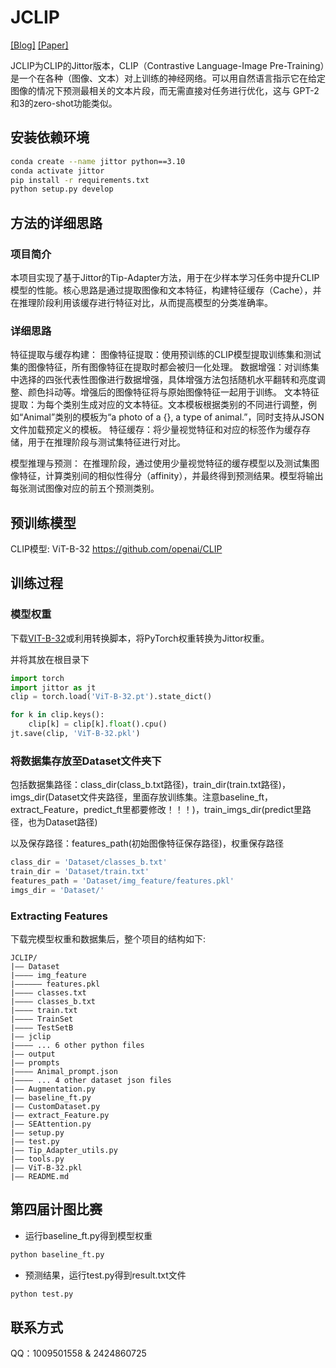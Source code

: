 # JCLIP

[[Blog]](https://openai.com/blog/clip/) [[Paper]](https://arxiv.org/abs/2103.00020)


JCLIP为CLIP的Jittor版本，CLIP（Contrastive Language-Image Pre-Training）是一个在各种（图像、文本）对上训练的神经网络。可以用自然语言指示它在给定图像的情况下预测最相关的文本片段，而无需直接对任务进行优化，这与 GPT-2和3的zero-shot功能类似。


## 安装依赖环境
```bash
conda create --name jittor python==3.10
conda activate jittor
pip install -r requirements.txt
python setup.py develop
```


## 方法的详细思路

### 项目简介
本项目实现了基于Jittor的Tip-Adapter方法，用于在少样本学习任务中提升CLIP模型的性能。核心思路是通过提取图像和文本特征，构建特征缓存（Cache），并在推理阶段利用该缓存进行特征对比，从而提高模型的分类准确率。

### 详细思路
特征提取与缓存构建：
    图像特征提取：使用预训练的CLIP模型提取训练集和测试集的图像特征，所有图像特征在提取时都会被归一化处理。
    数据增强：对训练集中选择的四张代表性图像进行数据增强，具体增强方法包括随机水平翻转和亮度调整、颜色抖动等。增强后的图像特征将与原始图像特征一起用于训练。
    文本特征提取：为每个类别生成对应的文本特征。文本模板根据类别的不同进行调整，例如“Animal”类别的模板为“a photo of a {}, a type of animal.”，同时支持从JSON文件加载预定义的模板。
    特征缓存：将少量视觉特征和对应的标签作为缓存存储，用于在推理阶段与测试集特征进行对比。

模型推理与预测：
    在推理阶段，通过使用少量视觉特征的缓存模型以及测试集图像特征，计算类别间的相似性得分（affinity），并最终得到预测结果。模型将输出每张测试图像对应的前五个预测类别。


## 预训练模型
CLIP模型: ViT-B-32
https://github.com/openai/CLIP


## 训练过程

### 模型权重

下载[VIT-B-32](https://github.com/uyzhang/JCLIP/releases/tag/%E6%9D%83%E9%87%8D)或利用转换脚本，将PyTorch权重转换为Jittor权重。

并将其放在根目录下

```python
import torch
import jittor as jt
clip = torch.load('ViT-B-32.pt').state_dict()

for k in clip.keys():
    clip[k] = clip[k].float().cpu()
jt.save(clip, 'ViT-B-32.pkl')
```

### 将数据集存放至Dataset文件夹下
包括数据集路径：class_dir(class_b.txt路径)，train_dir(train.txt路径)，imgs_dir(Dataset文件夹路径，里面存放训练集。注意baseline_ft，extract_Feature，predict_ft里都要修改！！！)，train_imgs_dir(predict里路径，也为Dataset路径)

以及保存路径：features_path(初始图像特征保存路径)，权重保存路径
```python
class_dir = 'Dataset/classes_b.txt'
train_dir = 'Dataset/train.txt'
features_path = 'Dataset/img_feature/features.pkl'
imgs_dir = 'Dataset/'
```

### Extracting Features
下载完模型权重和数据集后，整个项目的结构如下:
```
JCLIP/
|–– Dataset
|–––– img_feature
|–––––– features.pkl
|–––– classes.txt
|–––– classes_b.txt
|–––– train.txt
|–––– TrainSet
|–––– TestSetB
|–– jclip
|–––– ... 6 other python files
|–– output
|–– prompts
|–––– Animal_prompt.json
|–––– ... 4 other dataset json files
|–– Augmentation.py
|–– baseline_ft.py
|–– CustomDataset.py
|–– extract_Feature.py
|–– SEAttention.py
|–– setup.py
|–– test.py
|–– Tip_Adapter_utils.py
|–– tools.py
|–– ViT-B-32.pkl
|–– README.md
```



## 第四届计图比赛
- 运行baseline_ft.py得到模型权重
```bash
python baseline_ft.py
```
- 预测结果，运行test.py得到result.txt文件
```bash
python test.py
```

## 联系方式
QQ：1009501558 & 2424860725
